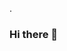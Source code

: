 .

### Hi there 👋

<!--**IsmealAlAswad/IsmealAlAswad** is a ✨ _special_ ✨ repository because its `README.md` (this file) appears on your GitHub profile.



**[Ismeal Al Aswad]() is, [Master in Accounting](https://github..md) with nearly 12 years experience working in Bank, And now he is working in AI, ML, DL, DS fields**
.


> ## This is my new profile and I make progress with it each day 
. 



.

Here are some ideas to get you started:

- 🔭 I’m currently working on ...
- 🌱 I’m currently learning ...
- 👯 I’m looking to collaborate on ...
- 🤔 I’m looking for help with ...
- 💬 Ask me about ...
- 📫 How to reach me: ...
- 😄 Pronouns: ...
- ⚡ Fun fact: ...
-->
